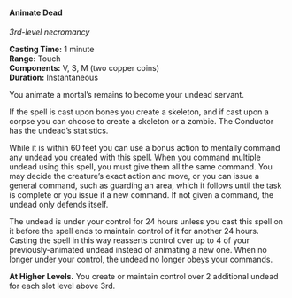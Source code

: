 #### Animate Dead
<!-- TODO Check and tag this spell -->
<!-- markdownlint-disable-next-line no-emphasis-as-heading -->
_3rd-level necromancy_

**Casting Time:** 1 minute \
**Range:** Touch \
**Components:** V, S, M (two copper coins) \
**Duration:** Instantaneous

You animate a mortal’s remains to become your undead servant.

If the spell is cast upon bones you create a skeleton, and if cast upon a corpse you can choose to create a skeleton or a zombie.
The Conductor has the undead’s statistics.

While it is within 60 feet you can use a bonus action to mentally command any undead you created with this spell.
When you command multiple undead using this spell, you must give them all the same command.
You may decide the creature’s exact action and move, or you can issue a general command, such as guarding an area, which it follows until the task is complete or you issue it a new command.
If not given a command, the undead only defends itself.

The undead is under your control for 24 hours unless you cast this spell on it before the spell ends to maintain control of it for another 24 hours.
Casting the spell in this way reasserts control over up to 4 of your previously-animated undead instead of animating a new one.
When no longer under your control, the undead no longer obeys your commands.

**At Higher Levels.**
You create or maintain control over 2 additional undead for each slot level above 3rd.
